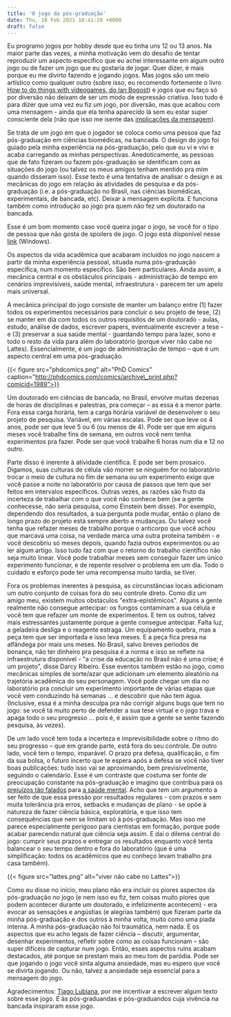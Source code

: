 ```yaml
---
title: 'O jogo da pós-graduação'
date: Thu, 18 Feb 2021 18:41:28 +0000
draft: false
---
```


Eu programo jogos por hobby desde que eu tinha uns 12 ou 13 anos. Na maior parte das vezes, a minha motivação vem do desafio de tentar reproduzir um aspecto específico que eu achei interessante em algum outro jogo ou de fazer um jogo que eu gostaria de jogar. Quer dizer, é mais porque eu me divirto fazendo e jogando jogos. Mas jogos são um meio artístico como qualquer outro (sobre isso, eu recomendo fortemente o livro [How to do things with videogames, do Ian Bogost](https://www.upress.umn.edu/book-division/books/how-to-do-things-with-videogames)) e jogos que eu faço só por diversão não deixam de ser um modo de expressão criativa. Isso tudo é para dizer que uma vez eu fiz um jogo, por diversão, mas que acabou com uma mensagem - ainda que ela tenha aparecido lá sem eu estar super consciente dela (não que isso me isente das [implicações da mensagem](https://www.youtube.com/watch?v=7_tdztHiyiE)).

Se trata de um jogo em que o jogador se coloca como uma pessoa que faz pós-graduação em ciências biomédicas, na bancada. O design do jogo foi guiado pela minha experiência na pós-graduação, pelo que eu vi e vivi e acaba carregando as minhas perspectivas. Anedoticamente, as pessoas que de fato fizeram ou fazem pós-graduação se identificam com as situações do jogo (ou talvez os meus amigos tenham mentido pra mim quando disseram isso). Esse texto é uma tentativa de analisar o design e as mecânicas do jogo em relação às atividades de pesquisa e da pós-graduação (i.e. a pós-graduação no Brasil, nas ciências biomédicas, experimentais, de bancada, etc). Deixar a mensagem explícita. E funciona também como introdução ao jogo pra quem não fez um doutorado na bancada.

Esse é um bom momento caso você queira jogar o jogo, se você for o tipo de pessoa que não gosta de spoilers de jogo. O jogo está disponível nesse [link](/jogos-informativos/vida-cientista) (Windows).

Os aspectos da vida acadêmica que acabaram incluídos no jogo nascem a partir da minha experiência pessoal, situada numa pós-graduação específica, num momento específico. São bem particulares. Ainda assim, a mecânica central e os obstáculos principais - administração de tempo em cenários imprevisíveis, saúde mental, infraestrutura - parecem ter um apelo mais universal.

A mecânica principal do jogo consiste de manter um balanço entre (1) fazer todos os experimentos necessários para concluir o seu projeto de tese, (2) se manter em dia com todos os outros requisitos de um doutorado - aulas, estudo, análise de dados, escrever papers, eventualmente escrever a tese - e (3) preservar a sua saúde mental - guardando tempo para lazer, sono e todo o resto da vida para além do laboratório (porque viver não cabe no Lattes). Essencialmente, é um jogo de administração de tempo – que é um aspecto central em uma pós-graduação.

{{< figure src="phdcomics.png" alt="PhD Comics" caption="http://phdcomics.com/comics/archive\_print.php?comicid=1989">}}

Um doutorado em ciências de bancada, no Brasil, envolve muitas dezenas de horas de disciplinas e palestras, pra começar – as essa é a menor parte. Fora essa carga horária, tem a carga horária variável de desenvolver o seu projeto de pesquisa. Variável, em várias escalas. Pode ser que leve os 4 anos, pode ser que leve 5 ou 6 (ou menos de 4). Pode ser que em alguns meses você trabalhe fins de semana, em outros você nem tenha experimentos pra fazer. Pode ser que você trabalhe 6 horas num dia e 12 no outro.

Parte disso é inerente à atividade científica. E pode ser bem prosaico. Digamos, suas culturas de célula vão morrer se ninguém for no laboratório trocar o meio de cultura no fim de semana ou um experimento exige que você passe a noite no laboratório por causa de passos que tem que ser feitos em intervalos específicos. Outras vezes, as razões são fruto da incerteza de trabalhar com o que você não conhece bem (se a gente conhecesse, não seria pesquisa, como Einstein bem disse). Por exemplo, dependendo dos resultados, a sua pergunta pode mudar, então o plano de longo prazo do projeto está sempre aberto a mudanças. Ou talvez você tenha que refazer meses de trabalho porque o anticorpo que você achou que marcava uma coisa, na verdade marca uma outra proteína também - e você descobriu só meses depois, quando fazia outros experimentos ou ao ler algum artigo. Isso tudo faz com que o retorno do trabalho científico não seja muito linear. Você pode trabalhar meses sem conseguir fazer um único experimento funcionar, e de repente resolver o problema em um dia. Todo o cuidado e esforço pode ter uma recompensa muito tardia, se tiver.

Fora os problemas inerentes à pesquisa, as circunstâncias locais adicionam um outro conjunto de coisas fora do seu controle direto. Como diz um amigo meu, existem muitos obstáculos "extra-epistêmicos". Alguns a gente realmente não consegue antecipar: os fungos contaminam a sua célula e você tem que refazer um monte de experimentos. E tem os outros, talvez mais estressantes justamente porque a gente consegue antecipar. Falta luz, a geladeira desliga e o reagente estraga. Um equipamento quebra, mas a peça tem que ser importada e isso leva meses. E a peça fica presa na alfândega por mais uns meses. No Brasil, salvo breves períodos de bonança, não ter dinheiro pra pesquisa é a norma e isso se reflete na infraestrutura disponível - "a crise da educação no Brasil não é uma crise; é um projeto", disse Darcy Ribeiro. Esse eventos também estão no jogo, como mecânicas simples de sorte/azar que adicionam um elemento aleatório na trajetória acadêmica do seu personagem. Você pode chegar um dia no laboratório pra concluir um experimento importante de várias etapas que você vem conduzindo há semanas ... e descobrir que não tem água. (Inclusive, essa é a minha desculpa pra não corrigir alguns bugs que tem no jogo: se você tá muito perto de defender a sua tese virtual e o jogo trava e apaga todo o seu progresso ... pois é, é assim que a gente se sente fazendo pesquisa, às vezes).

De um lado você tem toda a incerteza e imprevisibilidade sobre o ritmo do seu progresso – que em grande parte, está fora do seu controle. De outro lado, você tem o tempo, imparável. O prazo pra defesa, qualificação, o fim da sua bolsa, o futuro incerto que te espera após a defesa se você não tiver boas publicações: tudo isso vai se aproximando, bem previsivelmente, seguindo o calendário. Esse é um contraste que costuma ser fonte de preocupação constante na pós-graduação e imagino que contribua para os [prejuízos tão falados](https://conexão.ufrj.br/artigos/dossie-saude-mental-na-ufrj-parte-ii-pos-graduacao) para [a saúde mental](https://www.nature.com/articles/nbt.4089). Acho que tem um argumento a ser feito de que essa pressão por resultados regulares - com prazos e sem muita tolerância pra erros, setbacks e mudanças de plano - se opõe à natureza de fazer ciência básica, exploratória, e que isso tem consequências que nem se limitam só à pós-graduação. Mas isso me parece especialmente perigoso para cientistas em formação, porque pode acabar parecendo natural que ciência seja assim. E daí o dilema central do jogo: cumprir seus prazos e entregar os resultados enquanto você tenta balancear o seu tempo dentro e fora do laboratório (que é uma simplificação: todos os acadêmicos que eu conheço levam trabalho pra casa também).

{{< figure src="lattes.png" alt="viver não cabe no Lattes">}}

Como eu disse no início, meu plano não era incluir os piores aspectos da pós-graduação no jogo (e nem isso eu fiz, tem coisas muito piores que podem acontecer durante um doutorado, e infelizmente acontecem) - era evocar as sensações e angústias (e alegrias também) que fizeram parte da minha pós-graduação e dos outros à minha volta, muito como uma piada interna. A minha pós-graduação não foi traumática, nem nada. E os aspectos que eu acho legais de fazer ciência – discutir, argumentar, desenhar experimentos, refletir sobre como as coisas funcionam – são super difíceis de capturar num jogo. Então, esses aspectos ruins acabam destacados, até porque se prestam mais ao meu tom de paródia. Pode ser que jogando o jogo você sinta alguma ansiedade, mas eu espero que você se divirta jogando. Ou não, talvez a ansiedade seja essencial para a mensagem do jogo.

Agradecimentos: [Tiago Lubiana](https://twitter.com/lubianat), por me incentivar a escrever algum texto sobre esse jogo. E às pós-graduandas e pós-graduandos cuja vivência na bancada inspiraram esse jogo.